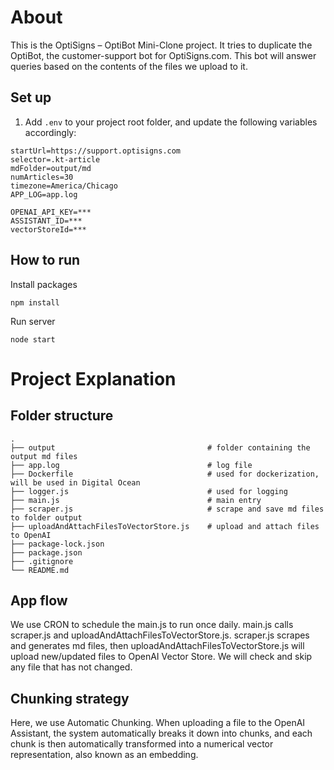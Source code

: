 # About
This is the OptiSigns – OptiBot Mini-Clone project. It tries to duplicate the OptiBot, the customer-support bot for OptiSigns.com. This bot will answer queries based on the contents of the files we upload to it.

## Set up

1. Add `.env` to your project root folder, and update the following variables accordingly:

```
startUrl=https://support.optisigns.com
selector=.kt-article
mdFolder=output/md
numArticles=30
timezone=America/Chicago
APP_LOG=app.log

OPENAI_API_KEY=***
ASSISTANT_ID=***
vectorStoreId=***
```

## How to run

Install packages
```
npm install
```

Run server
```
node start
```

# Project Explanation

## Folder structure

    .
    ├── output                                  # folder containing the output md files
    ├── app.log                                 # log file
    ├── Dockerfile                              # used for dockerization, will be used in Digital Ocean
    ├── logger.js                               # used for logging    
    ├── main.js                                 # main entry
    ├── scraper.js                              # scrape and save md files to folder output
    ├── uploadAndAttachFilesToVectorStore.js    # upload and attach files to OpenAI
    ├── package-lock.json   
    ├── package.json   
    ├── .gitignore    
    └── README.md

## App flow

We use CRON to schedule the main.js to run once daily. main.js calls scraper.js and uploadAndAttachFilesToVectorStore.js. scraper.js scrapes and generates md files, then uploadAndAttachFilesToVectorStore.js will upload new/updated files to OpenAI Vector Store. We will check and skip any file that has not changed.

## Chunking strategy

Here, we use Automatic Chunking. When uploading a file to the OpenAI Assistant, the system automatically breaks it down into chunks, and each chunk is then automatically transformed into a numerical vector representation, also known as an embedding. 

